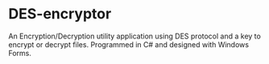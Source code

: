 # DES-encryptor
An Encryption/Decryption utility application using DES protocol and a key to encrypt or decrypt files. Programmed in C# and designed with Windows Forms.

